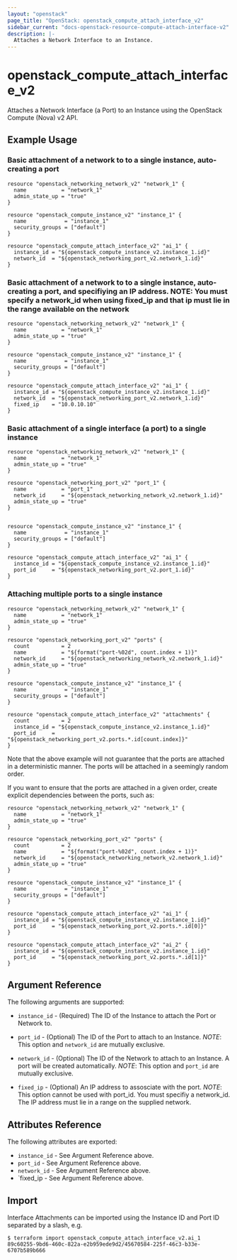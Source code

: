 ```yaml
---
layout: "openstack"
page_title: "OpenStack: openstack_compute_attach_interface_v2"
sidebar_current: "docs-openstack-resource-compute-attach-interface-v2"
description: |-
  Attaches a Network Interface to an Instance.
---
```


# openstack\_compute\_attach_interface_v2

Attaches a Network Interface (a Port) to an Instance using the OpenStack
Compute (Nova) v2 API.

## Example Usage

### Basic attachment of a network to to a single instance, auto-creating a port

```hcl
resource "openstack_networking_network_v2" "network_1" {
  name           = "network_1"
  admin_state_up = "true"
}

resource "openstack_compute_instance_v2" "instance_1" {
  name            = "instance_1"
  security_groups = ["default"]
}

resource "openstack_compute_attach_interface_v2" "ai_1" {
  instance_id = "${openstack_compute_instance_v2.instance_1.id}"
  network_id  = "${openstack_networking_port_v2.network_1.id}"
}

```

### Basic attachment of a network to to a single instance, auto-creating a port, and specifiying an IP address. NOTE: You must specify a network_id when using fixed_ip and that ip must lie in the range available on the network

```hcl
resource "openstack_networking_network_v2" "network_1" {
  name           = "network_1"
  admin_state_up = "true"
}

resource "openstack_compute_instance_v2" "instance_1" {
  name            = "instance_1"
  security_groups = ["default"]
}

resource "openstack_compute_attach_interface_v2" "ai_1" {
  instance_id = "${openstack_compute_instance_v2.instance_1.id}"
  network_id  = "${openstack_networking_port_v2.network_1.id}"
  fixed_ip    = "10.0.10.10"
}

```


### Basic attachment of a single interface (a port) to a single instance

```hcl
resource "openstack_networking_network_v2" "network_1" {
  name           = "network_1"
  admin_state_up = "true"
}

resource "openstack_networking_port_v2" "port_1" {
  name           = "port_1"
  network_id     = "${openstack_networking_network_v2.network_1.id}"
  admin_state_up = "true"
}


resource "openstack_compute_instance_v2" "instance_1" {
  name            = "instance_1"
  security_groups = ["default"]
}

resource "openstack_compute_attach_interface_v2" "ai_1" {
  instance_id = "${openstack_compute_instance_v2.instance_1.id}"
  port_id     = "${openstack_networking_port_v2.port_1.id}"
}

```

### Attaching multiple ports to a single instance

```hcl
resource "openstack_networking_network_v2" "network_1" {
  name           = "network_1"
  admin_state_up = "true"
}

resource "openstack_networking_port_v2" "ports" {
  count          = 2
  name           = "${format("port-%02d", count.index + 1)}"
  network_id     = "${openstack_networking_network_v2.network_1.id}"
  admin_state_up = "true"
}

resource "openstack_compute_instance_v2" "instance_1" {
  name            = "instance_1"
  security_groups = ["default"]
}

resource "openstack_compute_attach_interface_v2" "attachments" {
  count          = 2
  instance_id = "${openstack_compute_instance_v2.instance_1.id}"
  port_id     = "${openstack_networking_port_v2.ports.*.id[count.index]}"
}
```

Note that the above example will not guarantee that the ports are attached in
a deterministic manner. The ports will be attached in a seemingly random
order.

If you want to ensure that the ports are attached in a given order, create
explicit dependencies between the ports, such as:

```hcl
resource "openstack_networking_network_v2" "network_1" {
  name           = "network_1"
  admin_state_up = "true"
}

resource "openstack_networking_port_v2" "ports" {
  count          = 2
  name           = "${format("port-%02d", count.index + 1)}"
  network_id     = "${openstack_networking_network_v2.network_1.id}"
  admin_state_up = "true"
}

resource "openstack_compute_instance_v2" "instance_1" {
  name            = "instance_1"
  security_groups = ["default"]
}

resource "openstack_compute_attach_interface_v2" "ai_1" {
  instance_id = "${openstack_compute_instance_v2.instance_1.id}"
  port_id     = "${openstack_networking_port_v2.ports.*.id[0]}"
}

resource "openstack_compute_attach_interface_v2" "ai_2" {
  instance_id = "${openstack_compute_instance_v2.instance_1.id}"
  port_id     = "${openstack_networking_port_v2.ports.*.id[1]}"
}
```


## Argument Reference

The following arguments are supported:

* `instance_id` - (Required) The ID of the Instance to attach the Port or Network to.

* `port_id` - (Optional) The ID of the Port to attach to an Instance.
   _NOTE_: This option and `network_id` are mutually exclusive.

* `network_id` - (Optional) The ID of the Network to attach to an Instance. A port will be created automatically.
   _NOTE_: This option and `port_id` are mutually exclusive.

* `fixed_ip` - (Optional) An IP address to assosciate with the port.
   _NOTE_: This option cannot be used with port_id. You must specifiy a network_id. The IP address must lie in a range on the supplied network.



## Attributes Reference

The following attributes are exported:

* `instance_id` - See Argument Reference above.
* `port_id` - See Argument Reference above.
* `network_id` - See Argument Reference above.
* `fixed_ip  - See Argument Reference above.

## Import

Interface Attachments can be imported using the Instance ID and Port ID
separated by a slash, e.g.

```
$ terraform import openstack_compute_attach_interface_v2.ai_1 89c60255-9bd6-460c-822a-e2b959ede9d2/45670584-225f-46c3-b33e-6707b589b666
```

